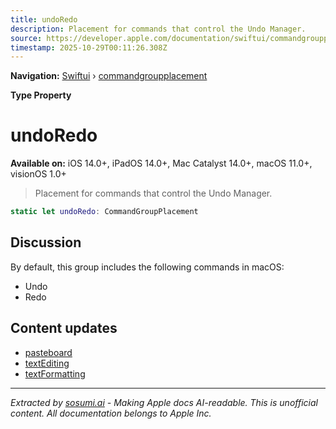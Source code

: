 ```yaml
---
title: undoRedo
description: Placement for commands that control the Undo Manager.
source: https://developer.apple.com/documentation/swiftui/commandgroupplacement/undoredo
timestamp: 2025-10-29T00:11:26.308Z
---
```


**Navigation:** [Swiftui](/documentation/swiftui) › [commandgroupplacement](/documentation/swiftui/commandgroupplacement)

**Type Property**

# undoRedo

**Available on:** iOS 14.0+, iPadOS 14.0+, Mac Catalyst 14.0+, macOS 11.0+, visionOS 1.0+

> Placement for commands that control the Undo Manager.

```swift
static let undoRedo: CommandGroupPlacement
```

## Discussion

By default, this group includes the following commands in macOS:

- Undo
- Redo

## Content updates

- [pasteboard](/documentation/swiftui/commandgroupplacement/pasteboard)
- [textEditing](/documentation/swiftui/commandgroupplacement/textediting)
- [textFormatting](/documentation/swiftui/commandgroupplacement/textformatting)

---

*Extracted by [sosumi.ai](https://sosumi.ai) - Making Apple docs AI-readable.*
*This is unofficial content. All documentation belongs to Apple Inc.*
